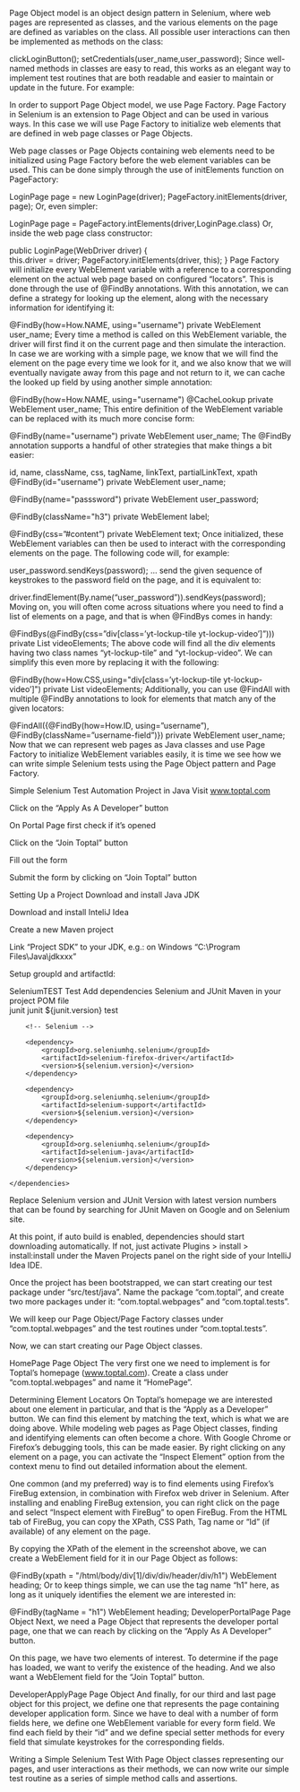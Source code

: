 Page Object model is an object design pattern in Selenium, where web pages are represented as classes, and the various elements on the page are defined as variables on the class. All possible user interactions can then be implemented as methods on the class:

clickLoginButton();
setCredentials(user_name,user_password);
Since well-named methods in classes are easy to read, this works as an elegant way to implement test routines that are both readable and easier to maintain or update in the future. For example:

In order to support Page Object model, we use Page Factory. Page Factory in Selenium is an extension to Page Object and can be used in various ways. In this case we will use Page Factory to initialize web elements that are defined in web page classes or Page Objects.

Web page classes or Page Objects containing web elements need to be initialized using Page Factory before the web element variables can be used. This can be done simply through the use of initElements function on PageFactory:

LoginPage page = new LoginPage(driver);
PageFactory.initElements(driver, page);
Or, even simpler:

LoginPage page = PageFactory.intElements(driver,LoginPage.class)
Or, inside the web page class constructor:

public LoginPage(WebDriver driver) {           
         this.driver = driver; 
         PageFactory.initElements(driver, this);
}
Page Factory will initialize every WebElement variable with a reference to a corresponding element on the actual web page based on configured “locators”. This is done through the use of @FindBy annotations. With this annotation, we can define a strategy for looking up the element, along with the necessary information for identifying it:

@FindBy(how=How.NAME, using="username")
private WebElement user_name;
Every time a method is called on this WebElement variable, the driver will first find it on the current page and then simulate the interaction. In case we are working with a simple page, we know that we will find the element on the page every time we look for it, and we also know that we will eventually navigate away from this page and not return to it, we can cache the looked up field by using another simple annotation:

@FindBy(how=How.NAME, using="username")
@CacheLookup
private WebElement user_name;
This entire definition of the WebElement variable can be replaced with its much more concise form:

@FindBy(name="username")
private WebElement user_name;
The @FindBy annotation supports a handful of other strategies that make things a bit easier:

id, name, className, css, tagName, linkText, partialLinkText, xpath
@FindBy(id="username")
private WebElement user_name;


@FindBy(name="passsword")
private WebElement user_password;


@FindBy(className="h3")
 private WebElement label;


@FindBy(css=”#content”)
private WebElement text;
Once initialized, these WebElement variables can then be used to interact with the corresponding elements on the page. The following code will, for example:

user_password.sendKeys(password);
… send the given sequence of keystrokes to the password field on the page, and it is equivalent to:

driver.findElement(By.name(“user_password”)).sendKeys(password);
Moving on, you will often come across situations where you need to find a list of elements on a page, and that is when @FindBys comes in handy:

@FindBys(@FindBy(css=”div[class=’yt-lockup-tile yt-lockup-video’]”)))
private List<WebElement> videoElements;
The above code will find all the div elements having two class names “yt-lockup-tile” and “yt-lockup-video”. We can simplify this even more by replacing it with the following:

@FindBy(how=How.CSS,using="div[class=’yt-lockup-tile yt-lockup-video’]")
private List<WebElement> videoElements;
Additionally, you can use @FindAll with multiple @FindBy annotations to look for elements that match any of the given locators:

@FindAll({@FindBy(how=How.ID, using=”username”),
	@FindBy(className=”username-field”)})
private WebElement user_name;
Now that we can represent web pages as Java classes and use Page Factory to initialize WebElement variables easily, it is time we see how we can write simple Selenium tests using the Page Object pattern and Page Factory.
  
  Simple Selenium Test Automation Project in Java
  Visit www.toptal.com

Click on the “Apply As A Developer” button

On Portal Page first check if it’s opened

Click on the “Join Toptal” button

Fill out the form

Submit the form by clicking on “Join Toptal” button

Setting Up a Project
Download and install Java JDK

Download and install InteliJ Idea

Create a new Maven project

Link “Project SDK” to your JDK, e.g.: on Windows “C:\Program Files\Java\jdkxxx”

Setup groupId and artifactId:

<groupId>SeleniumTEST</groupId>
<artifactId>Test</artifactId>
Add dependencies Selenium and JUnit Maven in your project POM file
   <dependencies>
        <!-- JUnit -->         
        <dependency>
            <groupId>junit</groupId>
            <artifactId>junit</artifactId>
            <version>${junit.version}</version>
            <scope>test</scope>
        </dependency>

        <!-- Selenium -->

        <dependency>
            <groupId>org.seleniumhq.selenium</groupId>
            <artifactId>selenium-firefox-driver</artifactId>
            <version>${selenium.version}</version>
        </dependency>

        <dependency>
            <groupId>org.seleniumhq.selenium</groupId>
            <artifactId>selenium-support</artifactId>
            <version>${selenium.version}</version>
        </dependency>

        <dependency>
            <groupId>org.seleniumhq.selenium</groupId>
            <artifactId>selenium-java</artifactId>
            <version>${selenium.version}</version>
        </dependency>

    </dependencies>
Replace Selenium version and JUnit Version with latest version numbers that can be found by searching for JUnit Maven on Google and on Selenium site.

At this point, if auto build is enabled, dependencies should start downloading automatically. If not, just activate Plugins > install > install:install under the Maven Projects panel on the right side of your IntelliJ Idea IDE.
  
  Once the project has been bootstrapped, we can start creating our test package under “src/test/java”. Name the package “com.toptal”, and create two more packages under it: “com.toptal.webpages” and “com.toptal.tests”.
  
  We will keep our Page Object/Page Factory classes under “com.toptal.webpages” and the test routines under “com.toptal.tests”.

Now, we can start creating our Page Object classes.

HomePage Page Object
The very first one we need to implement is for Toptal’s homepage (www.toptal.com). Create a class under “com.toptal.webpages” and name it “HomePage”.

Determining Element Locators
  On Toptal’s homepage we are interested about one element in particular, and that is the “Apply as a Developer” button. We can find this element by matching the text, which is what we are doing above. While modeling web pages as Page Object classes, finding and identifying elements can often become a chore. With Google Chrome or Firefox’s debugging tools, this can be made easier. By right clicking on any element on a page, you can activate the “Inspect Element” option from the context menu to find out detailed information about the element.

One common (and my preferred) way is to find elements using Firefox’s FireBug extension, in combination with Firefox web driver in Selenium. After installing and enabling FireBug extension, you can right click on the page and select “Inspect element with FireBug” to open FireBug. From the HTML tab of FireBug, you can copy the XPath, CSS Path, Tag name or “Id” (if available) of any element on the page.
  
  By copying the XPath of the element in the screenshot above, we can create a WebElement field for it in our Page Object as follows:

@FindBy(xpath = "/html/body/div[1]/div/div/header/div/h1")
WebElement heading;
Or to keep things simple, we can use the tag name “h1” here, as long as it uniquely identifies the element we are interested in:

@FindBy(tagName = "h1")
WebElement heading;
DeveloperPortalPage Page Object
Next, we need a Page Object that represents the developer portal page, one that we can reach by clicking on the “Apply As A Developer” button.

On this page, we have two elements of interest. To determine if the page has loaded, we want to verify the existence of the heading. And we also want a WebElement field for the “Join Toptal” button.

DeveloperApplyPage Page Object
And finally, for our third and last page object for this project, we define one that represents the page containing developer application form. Since we have to deal with a number of form fields here, we define one WebElement variable for every form field. We find each field by their “id” and we define special setter methods for every field that simulate keystrokes for the corresponding fields.
  
  Writing a Simple Selenium Test
With Page Object classes representing our pages, and user interactions as their methods, we can now write our simple test routine as a series of simple method calls and assertions.
  
